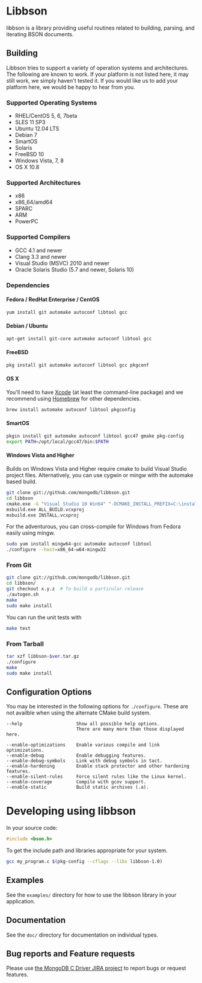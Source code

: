 # Libbson

libbson is a library providing useful routines related to building, parsing,
and iterating BSON documents.


## Building

Libbson tries to support a variety of operation systems and architectures.
The following are known to work. If your platform is not listed here, it may
still work, we simply haven't tested it. If you would like us to add your
platform here, we would be happy to hear from you.

### Supported Operating Systems

 * RHEL/CentOS 5, 6, 7beta
 * SLES 11 SP3
 * Ubuntu 12.04 LTS
 * Debian 7
 * SmartOS
 * Solaris
 * FreeBSD 10
 * Windows Vista, 7, 8
 * OS X 10.8

### Supported Architectures

 * x86
 * x86_64/amd64
 * SPARC
 * ARM
 * PowerPC

### Supported Compilers

 * GCC 4.1 and newer
 * Clang 3.3 and newer
 * Visual Studio (MSVC) 2010 and newer
 * Oracle Solaris Studio (5.7 and newer, Solaris 10)

### Dependencies

#### Fedora / RedHat Enterprise / CentOS

```sh
yum install git automake autoconf libtool gcc
```

#### Debian / Ubuntu

```sh
apt-get install git-core automake autoconf libtool gcc
```

#### FreeBSD

```sh
pkg install git automake autoconf libtool gcc pkgconf
```

#### OS X

You'll need to have [Xcode](https://developer.apple.com/xcode/download/) (at least
the command-line package) and we recommend using [Homebrew](http://brew.sh/) for
other dependencies.
```sh
brew install automake autoconf libtool pkgconfig
```

#### SmartOS

```sh
pkgin install git automake autoconf libtool gcc47 gmake pkg-config
export PATH=/opt/local/gcc47/bin:$PATH
```

#### Windows Vista and Higher

Builds on Windows Vista and Higher require cmake to build Visual Studio project files.
Alternatively, you can use cygwin or mingw with the automake based build.

```sh
git clone git://github.com/mongodb/libbson.git
cd libbson
cmake.exe -G "Visual Studio 10 Win64" "-DCMAKE_INSTALL_PREFIX=C:\install\path"
msbuild.exe ALL_BUILD.vcxproj
msbuild.exe INSTALL.vcxproj
```

For the adventurous, you can cross-compile for Windows from Fedora easily using mingw.

```sh
sudo yum install mingw64-gcc automake autoconf libtool
./configure --host=x86_64-w64-mingw32
```

### From Git

```sh
git clone git://github.com/mongodb/libbson.git
cd libbson/
git checkout x.y.z  # To build a particular release
./autogen.sh
make
sudo make install
```

You can run the unit tests with

```sh
make test
```

### From Tarball

```sh
tar xzf libbson-$ver.tar.gz
./configure
make
sudo make install
```

## Configuration Options

You may be interested in the following options for `./configure`.
These are not availble when using the alternate CMake build system.

```
--help                    Show all possible help options.
                          There are many more than those displayed here.

--enable-optimizations    Enable various compile and link optimizations.
--enable-debug            Enable debugging features.
--enable-debug-symbols    Link with debug symbols in tact.
--enable-hardening        Enable stack protector and other hardening features.
--enable-silent-rules     Force silent rules like the Linux kernel.
--enable-coverage         Compile with gcov support.
--enable-static           Build static archives (.a).
```

# Developing using libbson

In your source code:

```c
#include <bson.h>
```

To get the include path and libraries appropriate for your system.

```sh
gcc my_program.c $(pkg-config --cflags --libs libbson-1.0)
```

## Examples

See the `examples/` directory for how to use the libbson library in your
application.

## Documentation

See the `doc/` directory for documentation on individual types.

## Bug reports and Feature requests

Please use [the MongoDB C Driver JIRA project](https://jira.mongodb.org/browse/CDRIVER) to report bugs or request features.
